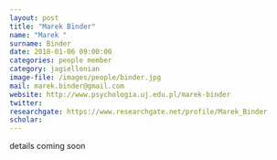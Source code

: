 ```yaml
---
layout: post
title: "Marek Binder"
name: "Marek "
surname: Binder
date: 2018-01-06 09:00:00
categories: people member
category: jagiellonian
image-file: /images/people/binder.jpg
mail: marek.binder@gmail.com
website: http://www.psychologia.uj.edu.pl/marek-binder
twitter:
researchgate: https://www.researchgate.net/profile/Marek_Binder
scholar:
---
```


details coming soon
